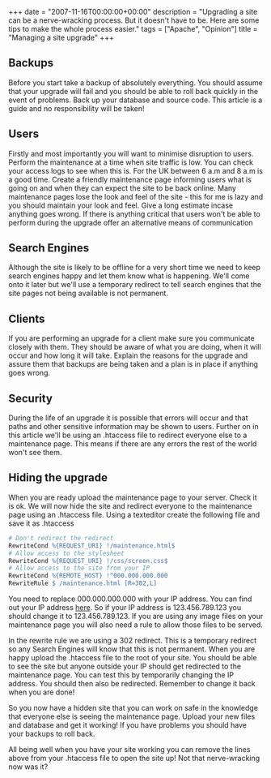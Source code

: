 +++
date = "2007-11-16T00:00:00+00:00"
description = "Upgrading a site can be a nerve-wracking process. But it doesn't have to be. Here are some tips to make the whole process easier."
tags = ["Apache", "Opinion"]
title = "Managing a site upgrade"
+++

## Backups

Before you start take a backup of absolutely everything. You should assume that
your upgrade will fail and you should be able to roll back quickly in the event
of problems. Back up your database and source code. This article is a guide and
no responsibility will be taken!

## Users

Firstly and most importantly you will want to minimise disruption to users.
Perform the maintenance at a time when site traffic is low. You can check your
access logs to see when this is. For the UK between 6 a.m and 8 a.m is a good
time. Create a friendly maintenance page informing users what is going on and
when they can expect the site to be back online. Many maintenance pages lose the
look and feel of the site - this for me is lazy and you should maintain your
look and feel. Give a long estimate incase anything goes wrong. If there is
anything critical that users won't be able to perform during the upgrade offer
an alternative means of communication

## Search Engines

Although the site is likely to be offline for a very short time we need to keep
search engines happy and let them know what is happening. We'll come onto it
later but we'll use a temporary redirect to tell search engines that the site
pages not being available is not permanent.

## Clients

If you are performing an upgrade for a client make sure you communicate closely
with them. They should be aware of what you are doing, when it will occur and
how long it will take. Explain the reasons for the upgrade and assure them that
backups are being taken and a plan is in place if anything goes wrong.

## Security

During the life of an upgrade it is possible that errors will occur and that
paths and other sensitive information may be shown to users. Further on in this
article we'll be using an .htaccess file to redirect everyone else to a
maintenance page. This means if there are any errors the rest of the world won't
see them.

## Hiding the upgrade

When you are ready upload the maintenance page to your server. Check it is ok.
We will now hide the site and redirect everyone to the maintenance page using an
.htaccess file. Using a texteditor create the following file and save it as
.htaccess

```apache
# Don't redirect the redirect
RewriteCond %{REQUEST_URI} !/maintenance.html$
# Allow access to the stylesheet
RewriteCond %{REQUEST_URI} !/css/screen.css$
# Allow access to the site from your IP
RewriteCond %{REMOTE_HOST} !^000.000.000.000
RewriteRule $ /maintenance.html [R=302,L]
```

You need to replace 000.000.000.000 with your IP address. You can find out your
IP address [here][1]. So if your IP address is 123.456.789.123 you should change
it to 123.456.789.123. If you are using any image files on your maintenance page
you will also need a rule to allow those files to be served.

In the rewrite rule we are using a 302 redirect. This is a temporary redirect so
any Search Engines will know that this is not permanent. When you are happy
upload the .htaccess file to the root of your site. You should be able to see
the site but anyone outside your IP should get redirected to the maintenance
page. You can test this by temporarily changing the IP address. You should then
also be redirected. Remember to change it back when you are done!

So you now have a hidden site that you can work on safe in the knowledge that
everyone else is seeing the maintenance page. Upload your new files and database
and get it working! If you have problems you should have your backups to roll
back.

All being well when you have your site working you can remove the lines above
from your .htaccess file to open the site up! Not that nerve-wracking now was
it?

[1]: http://www.whatsmyip.org/
